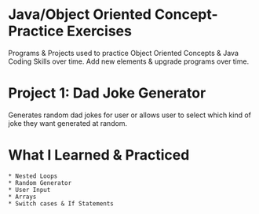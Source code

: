 # Java/Object Oriented Concept-Practice Exercises
Programs & Projects used to practice Object Oriented Concepts & Java Coding Skills over time. Add new elements & upgrade programs over time.

  # Project 1: Dad Joke Generator
  Generates random dad jokes for user or allows user to select which kind of joke they want generated at random.

   # What I Learned & Practiced      
    * Nested Loops   
    * Random Generator     
    * User Input     
    * Arrays    
    * Switch cases & If Statements       
           
  
  
  
 
   
   
  
 
